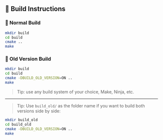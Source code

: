 ## 🧱 Build Instructions

### 🔹 Normal Build

```bash
mkdir build
cd build
cmake ..
make
```

### 🔸 Old Version Build

```bash
mkdir build
cd build
cmake -DBUILD_OLD_VERSION=ON ..
make
```
> Tip: use any build system of your choice, Make, Ninja, etc.
---

> Tip: Use `build_old/` as the folder name if you want to build both versions side by side:

```bash
mkdir build_old
cd build_old
cmake -DBUILD_OLD_VERSION=ON ..
make
```
